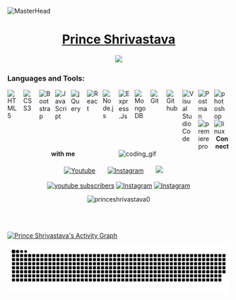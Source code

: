 ![MasterHead](https://repository-images.githubusercontent.com/588181932/e36ec678-7984-4cdd-8e4c-a3932772ff8e)
<p align="center">
    <h1 align="center"><a href="https://github.com/princeshrivastava0"> Prince Shrivastava </a></h1>
</p>

<p align="center">
    <!-- Typing SVG - https://github.com/DenverCoder1/readme-typing-svg -->
    <a href="https://github.com/DenverCoder1/readme-typing-svg">
        <img
            src="https://readme-typing-svg.demolab.com/?lines=I%20am%20a%20Web-Developer;I%20am%20a%20Freelancer;Always%20learning%20new%20things&font=Fira%20Code&center=true&width=440&height=45&color=f75c7e&vCenter=true&pause=1000&size=22" /></a>
</p>


<h3 align="left">Languages and Tools:</h3>
<img align="left" alt="HTML5" width="26px" src="https://cdn.jsdelivr.net/gh/devicons/devicon/icons/html5/html5-original.svg" style="padding-right:10px;" />
<img align="left" alt="CSS3" width="26px" src="https://cdn.jsdelivr.net/gh/devicons/devicon/icons/css3/css3-original.svg" style="padding-right:10px;" />
<img align="left" alt="Bootstrap" width="26px" src="https://cdn.jsdelivr.net/gh/devicons/devicon/icons/bootstrap/bootstrap-original.svg" style="padding-right:10px;" />
<img align="left" alt="JavaScript" width="26px" src="https://cdn.jsdelivr.net/gh/devicons/devicon/icons/javascript/javascript-original.svg" style="padding-right:10px;" />
<img  align="left" alt="jQuery" width="26px" src="https://cdn.jsdelivr.net/gh/devicons/devicon/icons/jquery/jquery-plain.svg" style="padding-right:10px" />        
<img  align="left" alt="React" width="26px" src="https://cdn.jsdelivr.net/gh/devicons/devicon/icons/react/react-original.svg" style="padding-right:10px;" />
<img  align="left" alt="Node.js" width="26px" src="https://cdn.jsdelivr.net/gh/devicons/devicon/icons/nodejs/nodejs-original.svg" style="padding-right:10px;"/> 
<img  align="left" alt="Express.Js" width="26px" src="https://cdn.jsdelivr.net/gh/devicons/devicon/icons/express/express-original.svg" style="padding-right:10px;" />
<img  align="left" alt="MongoDB" width="26px" src="https://cdn.jsdelivr.net/gh/devicons/devicon/icons/mongodb/mongodb-original.svg" style="padding-right:10px;" /> 
<img  align="left" alt="Git" width="26px" src="https://cdn.jsdelivr.net/gh/devicons/devicon/icons/git/git-original.svg" style="padding-right:10px;" /> 
<img  align="left"  alt="Github" width="26px" src="https://cdn.jsdelivr.net/gh/devicons/devicon/icons/github/github-original.svg" style="padding-right:10px;" />
<img  align="left" alt="Visual Studio Code" width="26px" src="https://cdn.jsdelivr.net/gh/devicons/devicon/icons/vscode/vscode-original.svg" style="padding-right:10px;" />
<img align="left" alt="Postman" src="https://www.vectorlogo.zone/logos/getpostman/getpostman-icon.svg" alt="postman" width="26px" style="padding-right:10px" />
<img align="left" alt="photoshop" width="26px" src="https://cdn.jsdelivr.net/gh/devicons/devicon/icons/photoshop/photoshop-line.svg" style="padding-right:10px" />
<img align="left" alt="premierepro" width="26px" src="https://cdn.jsdelivr.net/gh/devicons/devicon/icons/premierepro/premierepro-original.svg" style="padding-right:10px" />          
<img align="left" alt="linux" width="26px" src="https://cdn.jsdelivr.net/gh/devicons/devicon/icons/linux/linux-original.svg" style="padding-right:10px" />             <br>
<br>
<img width="50%" align="right" src="https://camo.githubusercontent.com/c8626937d147ba7805f0989930848b2065807daae2202356d7201a9246c30b51/68747470733a2f2f6d69722d73332d63646e2d63662e626568616e63652e6e65742f70726f6a6563745f6d6f64756c65732f66732f3831626234623136353638343031392e363430623630333864313333652e676966"
    alt="coding_gif">

<!-- Social icons section -->
<h4 align="center">Connect with me</h4>
<p align="center">
    <a href="https://www.youtube.com/c/PrinceShrivastava"><img width="30px" alt="Youtube" title="Youtube"
            src="https://cdn-icons-png.flaticon.com/512/725/725300.png" /></a>
    &#8287;&#8287;&#8287;&#8287;&#8287;
    <a href="https://www.instagram.com/princeshrivastava_/"><img width="30px" alt="Instagram" title="Instagram"
            src="https://cdn-icons-png.flaticon.com/512/1383/1383263.png" /></a>
    &#8287;&#8287;&#8287;&#8287;&#8287;
    <a href="https://www.linkedin.com/in/prince-shrivastava/" alt="LinkedIn" title="LinkedIn"><img width="30px"
            src="https://cdn-icons-png.flaticon.com/512/1384/1384889.png" /></a>
    &#8287;&#8287;&#8287;&#8287;&#8287;
    <br> <br>
    <a href="https://www.youtube.com/@PrinceShrivastava?sub_confirmation=1"> <img alt="youtube subscribers" title="Subscribe to my YouTube channel" src="https://img.shields.io/badge/YouTube-FF0000?style=for-the-badge&logo=youtube&logoColor=white" /></a>
    <a href="https://www.instagram.com/princeshrivastava_"><img src="https://img.shields.io/badge/Instagram-E4405F?style=for-the-badge&logo=instagram&logoColor=white" alt="Instagram" title="Follow me on Instagarm"></a>
    <a href="https://www.linkedin.com/in/prince-shrivastava/"><img src="https://img.shields.io/badge/LinkedIn-0077B5?style=for-the-badge&logo=linkedin&logoColor=white" alt="Instagram" title="Follow me on Instagarm"></a>
    
 </p>          
  <p align="center"> <img width="125px" src="https://komarev.com/ghpvc/?username=princeshrivastava0&label=Profile%20visits&color=0e75b6&style=flat" alt="princeshrivastava0" /> </p> 
  <br><br><br>
  <a href="https://github.com/ashutosh00710/github-readme-activity-graph"><img alt="Prince Shrivastava's Activity Graph" src="https://github-readme-activity-graph.cyclic.app/graph/?username=princeshrivastava0&bg_color=1F222E&color=F8D866&line=F85D7F&point=FFFFFF&hide_border=true" /></a>
<br>
<p align="center"><img src="https://github.com/JeffersonRPM/JeffersonRPM/raw/output/github-contribution-grid-snake.svg" alt="snake_svg" /></p>

